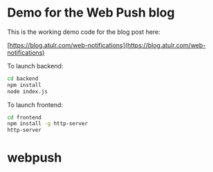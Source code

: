 # Demo for the Web Push blog

This is the working demo code for the blog post here:

[https://blog.atulr.com/web-notifications](https://blog.atulr.com/web-notifications)

To launch backend:

```sh
cd backend
npm install
node index.js
```

To launch frontend:

```sh
cd frontend
npm install -g http-server
http-server
```
# webpush
